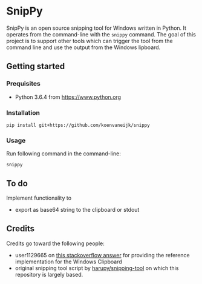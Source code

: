 # SnipPy
SnipPy is an open source snipping tool for Windows written in Python. It operates from the command-line with the `snippy` command. The goal of this project is to support other tools which can trigger the tool from the command line and use the output from the Windows lipboard.

## Getting started
### Prequisites
- Python 3.6.4 from https://www.python.org

### Installation
```
pip install git+https://github.com/koenvaneijk/snippy
```

### Usage
Run following command in the command-line:
```
snippy
```

## To do
Implement functionality to 
- export as base64 string to the clipboard or stdout

## Credits
Credits go toward the following people:
- user1129665 on [this stackoverflow answer](https://stackoverflow.com/a/21320589) for providing the reference implementation for the Windows Clipboard
- original snipping tool script by [harupy/snipping-tool](https://github.com/harupy/snipping-tool) on which this repository is largely based.